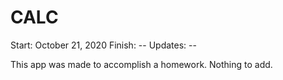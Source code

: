 # CALC

Start:      October 21, 2020
Finish:     --
Updates:    --

This app was made to accomplish a homework. Nothing to add.